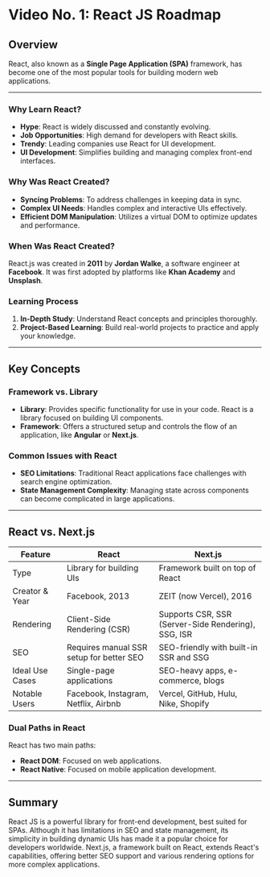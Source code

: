 # Video No. 1: React JS Roadmap

## Overview

React, also known as a **Single Page Application (SPA)** framework, has become one of the most popular tools for building modern web applications.

---

### Why Learn React?

- **Hype**: React is widely discussed and constantly evolving.
- **Job Opportunities**: High demand for developers with React skills.
- **Trendy**: Leading companies use React for UI development.
- **UI Development**: Simplifies building and managing complex front-end interfaces.

### Why Was React Created?

- **Syncing Problems**: To address challenges in keeping data in sync.
- **Complex UI Needs**: Handles complex and interactive UIs effectively.
- **Efficient DOM Manipulation**: Utilizes a virtual DOM to optimize updates and performance.

### When Was React Created?

React.js was created in **2011** by **Jordan Walke**, a software engineer at **Facebook**. It was first adopted by platforms like **Khan Academy** and **Unsplash**.

### Learning Process

1. **In-Depth Study**: Understand React concepts and principles thoroughly.
2. **Project-Based Learning**: Build real-world projects to practice and apply your knowledge.

---

## Key Concepts

### Framework vs. Library

- **Library**: Provides specific functionality for use in your code. React is a library focused on building UI components.
- **Framework**: Offers a structured setup and controls the flow of an application, like **Angular** or **Next.js**.

### Common Issues with React

- **SEO Limitations**: Traditional React applications face challenges with search engine optimization.
- **State Management Complexity**: Managing state across components can become complicated in large applications.

---

## React vs. Next.js

| Feature         | React                                    | Next.js                                             |
| --------------- | ---------------------------------------- | --------------------------------------------------- |
| Type            | Library for building UIs                 | Framework built on top of React                     |
| Creator & Year  | Facebook, 2013                           | ZEIT (now Vercel), 2016                             |
| Rendering       | Client-Side Rendering (CSR)              | Supports CSR, SSR (Server-Side Rendering), SSG, ISR |
| SEO             | Requires manual SSR setup for better SEO | SEO-friendly with built-in SSR and SSG              |
| Ideal Use Cases | Single-page applications                 | SEO-heavy apps, e-commerce, blogs                   |
| Notable Users   | Facebook, Instagram, Netflix, Airbnb     | Vercel, GitHub, Hulu, Nike, Shopify                 |

### Dual Paths in React

React has two main paths:

- **React DOM**: Focused on web applications.
- **React Native**: Focused on mobile application development.

---

## Summary

React JS is a powerful library for front-end development, best suited for SPAs. Although it has limitations in SEO and state management, its simplicity in building dynamic UIs has made it a popular choice for developers worldwide. Next.js, a framework built on React, extends React's capabilities, offering better SEO support and various rendering options for more complex applications.
